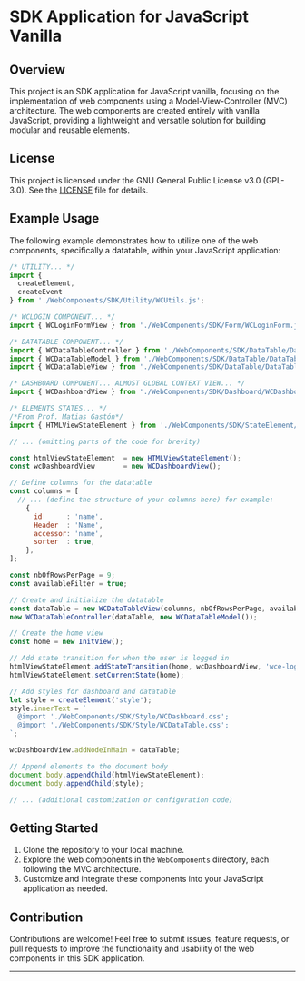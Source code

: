 # SDK Application for JavaScript Vanilla

## Overview

This project is an SDK application for JavaScript vanilla, focusing on the implementation of web components using a Model-View-Controller (MVC) architecture. The web components are created entirely with vanilla JavaScript, providing a lightweight and versatile solution for building modular and reusable elements.

## License

This project is licensed under the GNU General Public License v3.0 (GPL-3.0). See the [LICENSE](LICENSE) file for details.

## Example Usage

The following example demonstrates how to utilize one of the web components, specifically a datatable, within your JavaScript application:

```javascript
/* UTILITY... */
import { 
  createElement, 
  createEvent 
} from './WebComponents/SDK/Utility/WCUtils.js';

/* WCLOGIN COMPONENT... */
import { WCLoginFormView } from './WebComponents/SDK/Form/WCLoginForm.js';

/* DATATABLE COMPONENT... */
import { WCDataTableController } from './WebComponents/SDK/DataTable/DataTableController.js';
import { WCDataTableModel } from './WebComponents/SDK/DataTable/DataTableModel.js';
import { WCDataTableView } from './WebComponents/SDK/DataTable/DataTableView.js';

/* DASHBOARD COMPONENT... ALMOST GLOBAL CONTEXT VIEW... */
import { WCDashboardView } from './WebComponents/SDK/Dashboard/WCDashboardView.js';

/* ELEMENTS STATES... */
/*From Prof. Matias Gastón*/
import { HTMLViewStateElement } from './WebComponents/SDK/StateElement/WCStateElement.js';

// ... (omitting parts of the code for brevity)

const htmlViewStateElement  = new HTMLViewStateElement();
const wcDashboardView       = new WCDashboardView();

// Define columns for the datatable
const columns = [
  // ... (define the structure of your columns here) for example:
    {
      id      : 'name',
      Header  : 'Name',
      accessor: 'name',
      sorter  : true,
    },
];

const nbOfRowsPerPage = 9;
const availableFilter = true;

// Create and initialize the datatable
const dataTable = new WCDataTableView(columns, nbOfRowsPerPage, availableFilter);
new WCDataTableController(dataTable, new WCDataTableModel());

// Create the home view
const home = new InitView();

// Add state transition for when the user is logged in
htmlViewStateElement.addStateTransition(home, wcDashboardView, 'wce-logged');
htmlViewStateElement.setCurrentState(home);

// Add styles for dashboard and datatable
let style = createElement('style');
style.innerText = `
  @import './WebComponents/SDK/Style/WCDashboard.css';
  @import './WebComponents/SDK/Style/WCDataTable.css';
`;

wcDashboardView.addNodeInMain = dataTable;

// Append elements to the document body
document.body.appendChild(htmlViewStateElement);
document.body.appendChild(style);

// ... (additional customization or configuration code)
```

## Getting Started

1. Clone the repository to your local machine.
2. Explore the web components in the `WebComponents` directory, each following the MVC architecture.
3. Customize and integrate these components into your JavaScript application as needed.

## Contribution

Contributions are welcome! Feel free to submit issues, feature requests, or pull requests to improve the functionality and usability of the web components in this SDK application.

---
